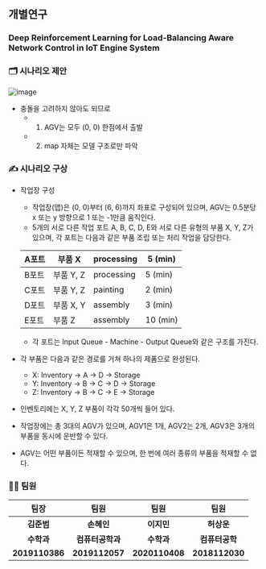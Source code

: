 ## 개별연구
### Deep Reinforcement Learning for Load-Balancing Aware Network Control in IoT Engine System

### 🗂️ 시나리오 제안

![image](https://github.com/g2Min/optimal_route/assets/96400257/4cbf2981-26ed-46e2-9a34-3a0e8b0ccb34)


- 충돌을 고려하지 않아도 되므로
    - 1)  AGV는 모두 (0, 0) 한점에서 출발
    - 2) map 자체는 모델 구조로만 파악

### ✍️ 시나리오 구상
- 작업장 구성
    - 작업장(맵)은 (0, 0)부터 (6, 6)까지 좌표로 구성되어 있으며, AGV는 0.5분당 x 또는 y 방향으로 1 또는 -1만큼 움직인다.
    - 5개의 서로 다른 작업 포트 A, B, C, D, E와 서로 다른 유형의 부품 X, Y, Z가 있으며, 각 포트는 다음과 같은 부품 조립 또는 처리 작업을 담당한다.
    
    | A포트 | 부품 X | processing | 5 (min) |
    | --- | --- | --- | --- |
    | B포트 | 부품 Y, Z | processing | 5 (min) |
    | C포트 | 부품 Y, Z | painting | 2 (min) |
    | D포트 | 부품 X, Y | assembly | 3 (min) |
    | E포트 | 부품 Z | assembly | 10 (min) |
    - 각 포트는 Input Queue - Machine - Output Queue와 같은 구조를 가진다.
- 각 부품은 다음과 같은 경로를 거쳐 하나의 제품으로 완성된다.
    - X: Inventory → A → D → Storage
    - Y: Inventory → B → C → D → Storage
    - Z: Inventory → B → C → E → Storage
- 인벤토리에는 X, Y, Z 부품이 각각 50개씩 들어 있다.
- 작업장에는 총 3대의 AGV가 있으며, AGV1은 1개, AGV2는 2개, AGV3은 3개의 부품을 동시에 운반할 수 있다.
- AGV는 어떤 부품이든 적재할 수 있으며, 한 번에 여러 종류의 부품을 적재할 수 없다.

  
### 🧑‍💻 팀원

|       팀장       | 팀원 |       팀원       | 팀원 |
|:--------------:|:--:|:--------------:|:--:|
|    **김준범**     |**손혜인**|    **이지민**     |**허상운**|
|   **수학과**   |**컴퓨터공학과**|   **수학과**   |**컴퓨터공학**|
|   **2019110386**   |**2019112057**|   **2020110408**   |**2018112030**|g

